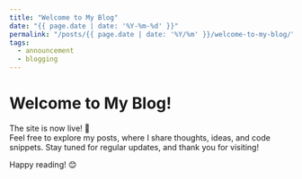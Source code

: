 ```yaml
---
title: "Welcome to My Blog"
date: "{{ page.date | date: '%Y-%m-%d' }}"
permalink: "/posts/{{ page.date | date: '%Y/%m' }}/welcome-to-my-blog/"
tags:
  - announcement
  - blogging
---
```


# Welcome to My Blog!

The site is now live! 🎉  
Feel free to explore my posts, where I share thoughts, ideas, and code snippets. Stay tuned for regular updates, and thank you for visiting!

Happy reading! 😊
